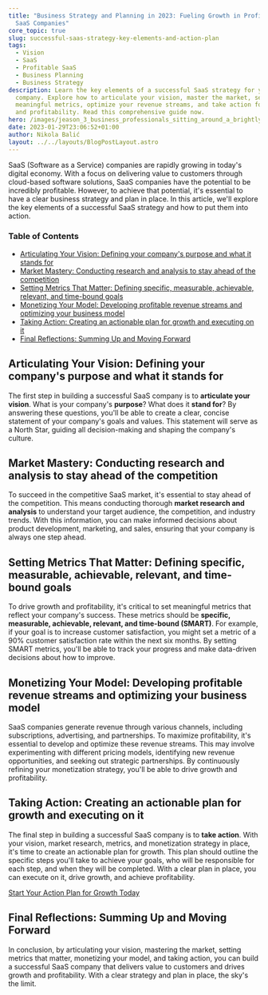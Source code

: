 ```yaml
---
title: "Business Strategy and Planning in 2023: Fueling Growth in Profitable
  SaaS Companies"
core_topic: true
slug: successful-saas-strategy-key-elements-and-action-plan
tags:
  - Vision
  - SaaS
  - Profitable SaaS
  - Business Planning
  - Business Strategy
description: Learn the key elements of a successful SaaS strategy for your
  company. Explore how to articulate your vision, master the market, set
  meaningful metrics, optimize your revenue streams, and take action for growth
  and profitability. Read this comprehensive guide now.
hero: /images/jeason_3_business_professionals_sitting_around_a_brightly_yello_c8526130-8b97-4067-bfa3-495e3d5ace76.jpg
date: 2023-01-29T23:06:52+01:00
author: Nikola Balić
layout: ../../layouts/BlogPostLayout.astro
---
```

SaaS (Software as a Service) companies are rapidly growing in today's digital economy. With a focus on delivering value to customers through cloud-based software solutions, SaaS companies have the potential to be incredibly profitable. However, to achieve that potential, it's essential to have a clear business strategy and plan in place. In this article, we'll explore the key elements of a successful SaaS strategy and how to put them into action.

### Table of Contents

* [Articulating Your Vision: Defining your company's purpose and what it stands for](#articulating-your-vision-defining-your-companys-purpose-and-what-it-stands-for)
* [Market Mastery: Conducting research and analysis to stay ahead of the competition](#market-mastery-conducting-research-and-analysis-to-stay-ahead-of-the-competition)
* [Setting Metrics That Matter: Defining specific, measurable, achievable, relevant, and time-bound goals](#setting-metrics-that-matter-defining-specific-measurable-achievable-relevant-and-time-bound-goals)
* [Monetizing Your Model: Developing profitable revenue streams and optimizing your business model](#monetizing-your-model-developing-profitable-revenue-streams-and-optimizing-your-business-model)
* [Taking Action: Creating an actionable plan for growth and executing on it](#taking-action-creating-an-actionable-plan-for-growth-and-executing-on-it)
* [Final Reflections: Summing Up and Moving Forward](#final-reflections)

<a id="articulating-your-vision-defining-your-companys-purpose-and-what-it-stands-for"></a>

## Articulating Your Vision: Defining your company's purpose and what it stands for

The first step in building a successful SaaS company is to **articulate your vision**. What is your company's **purpose**? What does it **stand for**? By answering these questions, you'll be able to create a clear, concise statement of your company's goals and values. This statement will serve as a North Star, guiding all decision-making and shaping the company's culture.

<a id="market-mastery-conducting-research-and-analysis-to-stay-ahead-of-the-competition"></a>

## Market Mastery: Conducting research and analysis to stay ahead of the competition

To succeed in the competitive SaaS market, it's essential to stay ahead of the competition. This means conducting thorough **market research and analysis** to understand your target audience, the competition, and industry trends. With this information, you can make informed decisions about product development, marketing, and sales, ensuring that your company is always one step ahead.

<a id="setting-metrics-that-matter-defining-specific-measurable-achievable-relevant-and-time-bound-goals"></a>

## Setting Metrics That Matter: Defining specific, measurable, achievable, relevant, and time-bound goals

To drive growth and profitability, it's critical to set meaningful metrics that reflect your company's success. These metrics should be **specific, measurable, achievable, relevant, and time-bound (SMART)**. For example, if your goal is to increase customer satisfaction, you might set a metric of a 90% customer satisfaction rate within the next six months. By setting SMART metrics, you'll be able to track your progress and make data-driven decisions about how to improve.

<a id="monetizing-your-model-developing-profitable-revenue-streams-and-optimizing-your-business-model"></a>

## Monetizing Your Model: Developing profitable revenue streams and optimizing your business model

SaaS companies generate revenue through various channels, including subscriptions, advertising, and partnerships. To maximize profitability, it's essential to develop and optimize these revenue streams. This may involve experimenting with different pricing models, identifying new revenue opportunities, and seeking out strategic partnerships. By continuously refining your monetization strategy, you'll be able to drive growth and profitability.

<a id="taking-action-creating-an-actionable-plan-for-growth-and-executing-on-it"></a>

## Taking Action: Creating an actionable plan for growth and executing on it

The final step in building a successful SaaS company is to **take action**. With your vision, market research, metrics, and monetization strategy in place, it's time to create an actionable plan for growth. This plan should outline the specific steps you'll take to achieve your goals, who will be responsible for each step, and when they will be completed. With a clear plan in place, you can execute on it, drive growth, and achieve profitability.

[Start Your Action Plan for Growth Today](https://www.pulent.com/posts/taking-action-creating-an-actionable-plan-for-growth-and-executing-on-it/)

<a id="final-reflections"></a>

## Final Reflections: Summing Up and Moving Forward

In conclusion, by articulating your vision, mastering the market, setting metrics that matter, monetizing your model, and taking action, you can build a successful SaaS company that delivers value to customers and drives growth and profitability. With a clear strategy and plan in place, the sky's the limit.